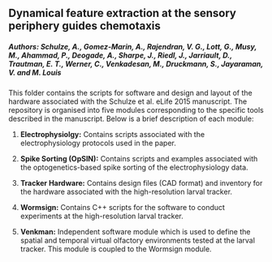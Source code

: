## Dynamical feature extraction at the sensory periphery guides chemotaxis

##### Authors: Schulze, A., Gomez-Marin, A., Rajendran, V. G., Lott, G., Musy, M., Ahammad, P., Deogade, A., Sharpe, J., Riedl, J., Jarriault, D., Trautman, E. T., Werner, C., Venkadesan, M., Druckmann, S., Jayaraman, V. and M. Louis

This folder contains the scripts for software and design and layout of the hardware associated with the Schulze et al. eLife 2015 manuscript. The repository is organised into five modules corresponding to the specific tools described in the manuscript. Below is a brief description of each module:

1. **Electrophysiolgy:** Contains scripts associated with the electrophysiology protocols used in the paper.

2. **Spike Sorting (OpSIN):** Contains scripts and examples associated with the optogenetics-based spike sorting of the electrophysiology data.

3. **Tracker Hardware:** Contains design files (CAD format) and inventory for the hardware associated with the high-resolution larval tracker.

4. **Wormsign:** Contains C++ scripts for the software to conduct experiments at the high-resolution larval tracker.

5. **Venkman:** Independent software module which is used to define the spatial and temporal virtual olfactory environments tested at the larval tracker. This module is coupled to the Wormsign module.

